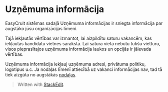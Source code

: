 # Uzņēmuma informācija

EasyCruit sistēmas sadaļā Uzņēmuma informācijas ir sniegta informācija par augstāko jūsu organizācijas līmeni.

Tajā iekļautās vērtības var izmantot, lai aizpildītu saturu vakancēm, kas iekļautas kandidātu vietnes sarakstā. Lai satura vietā nebūtu tukšu vietturu, visos pieprasītajos uzņēmuma informācija laukos un opcijās ir jāievada vērtības.

Uzņēmuma informācija iekļauj uzņēmuma adresi, privātuma politiku, logotipus u.c. Ja nodaļas līmenī attiecībā uz vakanci informācijas nav, tad tā tiek aizgūta no augstākās  [nodaļas](departments.htm).


> Written with [StackEdit](https://stackedit.io/).
<!--stackedit_data:
eyJoaXN0b3J5IjpbLTg3ODgyNzM3NV19
-->